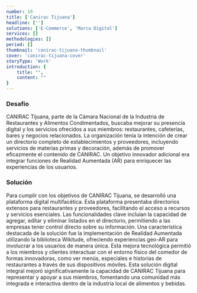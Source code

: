 ```yaml
---
number: 10
title: ['Canirac Tijuana']
headline: ['']
solutions: ['E-Commerce', 'Marca Digital']
services: []
methodologies: []
period: []
thumbnail: 'canirac-tijuana-thumbnail'
cover: 'canirac-tijuana-cover'
storyType: 'Work'
introduction: {
    title: "",
    content: ""
}
---
```


### Desafío

CANIRAC Tijuana, parte de la Cámara Nacional de la Industria de Restaurantes y Alimentos Condimentados, buscaba mejorar su presencia digital y los servicios ofrecidos a sus miembros: restaurantes, cafeterías, bares y negocios relacionados. La organización tenía la intención de crear un directorio completo de establecimientos y proveedores, incluyendo servicios de materias primas y decoración, además de promover eficazmente el contenido de CANIRAC. Un objetivo innovador adicional era integrar funciones de Realidad Aumentada (AR) para enriquecer las experiencias de los usuarios.

### Solución

Para cumplir con los objetivos de CANIRAC Tijuana, se desarrolló una plataforma digital multifacética. Esta plataforma presentaba directorios extensos para restaurantes y proveedores, facilitando el acceso a recursos y servicios esenciales. Las funcionalidades clave incluían la capacidad de agregar, editar y eliminar listados en el directorio, permitiendo a las empresas tener control directo sobre su información. Una característica destacada de la solución fue la implementación de Realidad Aumentada utilizando la biblioteca Wikitude, ofreciendo experiencias geo-AR para involucrar a los usuarios de manera única. Esta mejora tecnológica permitió a los miembros y clientes interactuar con el entorno físico del comedor de formas innovadoras, como ver menús, especiales e historias de restaurantes a través de sus dispositivos móviles. Esta solución digital integral mejoró significativamente la capacidad de CANIRAC Tijuana para representar y apoyar a sus miembros, fomentando una comunidad más integrada e interactiva dentro de la industria local de alimentos y bebidas.